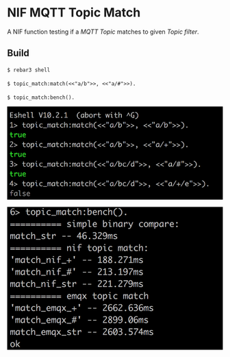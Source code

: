 NIF MQTT Topic Match
====================

A NIF function testing if a *MQTT Topic* matches to given *Topic filter*.

Build
-----

    $ rebar3 shell
    
    $ topic_match:match(<<"a/b">>, <<"a/#">>).

    $ topic_match:bench().

![Alt text](images/match.png?raw=true "Title")

![Alt text](images/bench.png?raw=true "Title")
